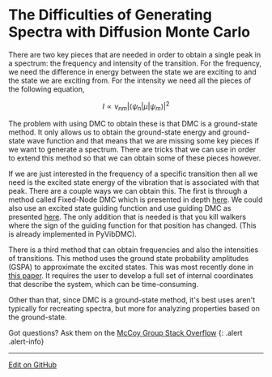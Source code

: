 # The Difficulties of Generating Spectra with Diffusion Monte Carlo

There are two key pieces that are needed in order to obtain a single peak in a spectrum: the frequency and intensity of the transition. For the frequency, we need the difference in energy between the state we are exciting to and the state we are exciting from. For the intensity we need all the pieces of the following equation,

$$
I \propto \nu_{nm} {\left\lvert \left\langle \psi_n | \mu | \psi_m \right\rangle \right\rvert}^{2}
$$

The problem with using DMC to obtain these is that DMC is a ground-state method. It only allows us to obtain the ground-state energy and ground-state wave function and that means that we are missing some key pieces if we want to generate a spectrum. There are tricks that we can use in order to extend this method so that we can obtain some of these pieces however. 

If we are just interested in the frequency of a specific transition then all we need is the excited state energy of the vibration that is associated with that peak. There are a couple ways we can obtain this. The first is through a method called Fixed-Node DMC which is presented in depth [here](https://mccoygroup.github.io/References/References/Spectrum%20Generation/FixedNodeSpectra.html). We could also use an excited state guiding function and use guiding DMC as presented [here](https://mccoygroup.github.io/References/References/Monte%20Carlo%20Methods/ImpSamp.html). The only addition that is needed is that you kill walkers where the sign of the guiding function for that position has changed. (This is already implemented in PyVibDMC).

There is a third method that can obtain frequencies and also the intensities of transitions. This method uses the ground state probability amplitudes (GSPA) to approximate the excited states. This was most recently done in [this paper](https://pubs.acs.org/doi/10.1021/acs.jpca.1c05025). It requires the user to develop a full set of internal coordinates that describe the system, which can be time-consuming.

Other than that, since DMC is a ground-state method, it's best uses aren't typically for recreating spectra, but more for analyzing properties based on the ground-state.

Got questions? Ask them on the [McCoy Group Stack Overflow](https://stackoverflow.com/c/mccoygroup/questions/ask)
{: .alert .alert-info}

---

[Edit on GitHub](https://github.com/McCoyGroup/References/edit/gh-pages/References/Monte%20Carlo%20Methods/DMCSpectraDifficulties.md)

